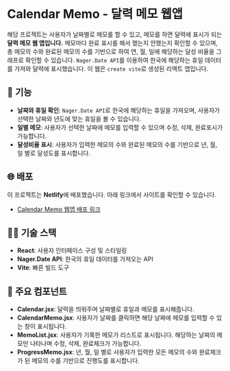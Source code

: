 # Calendar Memo - 달력 메모 웹앱

해당 프로젝트는 사용자가 날짜별로 메모를 할 수 있고, 메모를 하면 달력에 표시가 되는 **달력 메모 웹 앱입니다.** 메모마다 완료 표시를 해서 했는지 안했는지 확인할 수 있으며, 총 메모의 수와 완료된 메모의 수를 기반으로 하여 연, 월, 일에 해당하는 달성 비율을 그래프로 확인할 수 있습니다. `Nager.Date API`를 이용하여 한국에 해당하는 휴일 데이터를 가져와 달력에 표시했습니다. 이 웹은 `create vite`로 생성된 리액트 앱입니다.

## 🚀 기능

- **날짜와 휴일 확인**: `Nager.Date API`로 한국에 해당하는 휴일을 가져오며, 사용자가 선택한 날짜와 년도에 맞는 휴일을 볼 수 있습니다.
- **일별 메모**: 사용자가 선택한 날짜에 메모를 입력할 수 있으며 수정, 삭제, 완료포시가 가능합니다.
- **달성비율 표시**: 사용자가 입력한 메모의 수와 완료된 메모의 수를 기반으로 년, 월, 일 별로 달성도를 표시합니다.

## 🌐 배포

이 프로젝트는 **Netlify**에 배포했습니다. 아래 링크에서 사이트를 확인할 수 있습니다.

- [Calendar Memo 웹앱 배포 링크](https://calendar-memo2025.netlify.app/)

## 🧑‍💻 기술 스택

- **React**: 사용자 인터페이스 구성 및 스타일링
- **Nager.Date API**: 한국의 휴일 데이터를 가져오는 API
- **Vite**: 빠른 빌드 도구

## 🎥 주요 컴포넌트

- **Calendar.jsx**: 달력을 띄워주며 날짜별로 휴일과 메모를 표시해줍니다.
- **CalendarMemo.jsx**: 사용자가 날짜를 클릭하면 해당 날짜에 메모를 입력할 수 있는 창이 표시됩니다.
- **MemoList.jsx**: 사용자가 기록한 메모가 리스트로 표시됩니다. 해당하는 날짜의 메모만 나타나며 수정, 삭제, 완료체크가 가능합니다.
- **ProgressMemo.jsx**: 년, 월, 일 별로 사용자가 입력한 모든 메모의 수와 완료체크가 된 메모의 수를 기반으로 진행도를 표시합니다.
